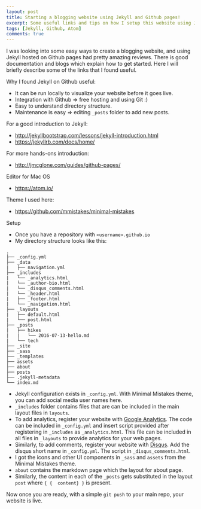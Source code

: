 ```yaml
---
layout: post
title: Starting a blogging website using Jekyll and Github pages!
excerpt: Some useful links and tips on how I setup this website using Jekyll and Github pages.
tags: [Jekyll, Github, Atom]
comments: true
---
```


I was looking into some easy ways to create a blogging website, and using Jekyll hosted on Github pages had pretty amazing reviews. There is good documentation and blogs which explain how to get started. Here I will briefly describe some of the links that I found useful.

Why I found Jekyll on Github useful:

* It can be run locally to visualize your website before it goes live.
* Integration with Github => free hosting and using Git :)
* Easy to understand directory structure.
* Maintenance is easy => editing ```_posts``` folder to add new posts.

For a good introduction to Jekyll:

* <http://jekyllbootstrap.com/lessons/jekyll-introduction.html>
* <https://jekyllrb.com/docs/home/>

For more hands-ons introduction:

* <http://jmcglone.com/guides/github-pages/>

Editor for Mac OS

* <https://atom.io/>

Theme I used here:

* <https://github.com/mmistakes/minimal-mistakes>

Setup

* Once you have a repository with `<username>.github.io`
* My directory structure looks like this:

```
.
├── _config.yml
├── _data
|   ├── navigation.yml
├── _includes
|   └── _analytics.html
|   └── _author-bio.html
|   └── _disqus_comments.html
|   └── _header.html
|   ├── _footer.html
|   └── _navigation.html
├── _layouts
|   ├── default.html
|   └── post.html
├── _posts
|   ├── hikes
|   |   └── 2016-07-13-hello.md
|   └── tech
├── _site
├── _sass
├── _templates
├── assets
├── about
├── posts
├── .jekyll-metadata
└── index.md
```

* Jekyll configuration exists in ```_config.yml```. With Minimal Mistakes theme, you can add social media user names here.
* ```_includes``` folder contains files that are can be included in the main layout files in ```layouts```.
* To add analytics, register your website with [Google Analytics](https://analytics.google.com/). The code can be included in ```_config.yml``` and insert script provided after registering in ```_includes``` as ```_analytics.html```. This file can be included in all files in ```_layouts``` to provide analytics for your web pages.
* Similarly, to add comments, register your website with [Disqus](https://disqus.com/admin/universalcode/). Add the disqus short name in ```_config.yml```. The script in ```_disqus_comments.html```.
* I got the icons and other UI components in ```_sass``` and ```assets``` from the Minimal Mistakes theme.
* `about` contains the markdown page which the layout for about page.
* Similarly, the content in each of the `_posts` gets substituted in the layout `post` where ```{ {  content} }``` is present. 

Now once you are ready, with a simple ```git push``` to your main repo, your website is live.
